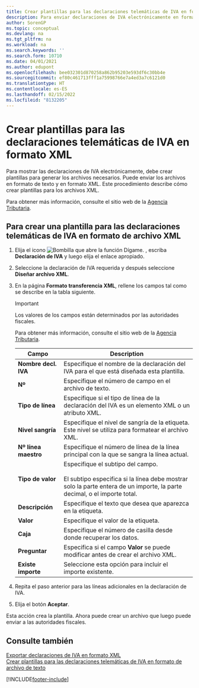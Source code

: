 ```yaml
---
title: Crear plantillas para las declaraciones telemáticas de IVA en formato XML (ES)
description: Para enviar declaraciones de IVA electrónicamente en formato XML en la versión en español de Business Central, cree plantillas para administrar los formatos.
author: SorenGP
ms.topic: conceptual
ms.devlang: na
ms.tgt_pltfrm: na
ms.workload: na
ms.search.keywords: ''
ms.search.form: 10710
ms.date: 04/01/2021
ms.author: edupont
ms.openlocfilehash: bee032301d870258a862b95203e593df6c30bb4e
ms.sourcegitcommit: ef80c461713fff1a75998766e7a4ed3a7c6121d0
ms.translationtype: HT
ms.contentlocale: es-ES
ms.lasthandoff: 02/15/2022
ms.locfileid: "8132205"
---
```

# <a name="create-templates-for-telematic-vat-statements-in-xml-file-format"></a>Crear plantillas para las declaraciones telemáticas de IVA en formato XML
Para mostrar las declaraciones de IVA electrónicamente, debe crear plantillas para generar los archivos necesarios. Puede enviar los archivos en formato de texto y en formato XML. Este procedimiento describe cómo crear plantillas para los archivos XML.  

Para obtener más información, consulte el sitio web de la [Agencia Tributaria](https://go.microsoft.com/fwlink/?LinkID=238181).  

## <a name="to-create-a-template-for-vat-statements-in-xml-file-format"></a>Para crear una plantilla para las declaraciones telemáticas de IVA en formato de archivo XML  

1.  Elija el icono ![Bombilla que abre la función Dígame.](../../media/ui-search/search_small.png "Dígame qué desea hacer") , escriba **Declaración de IVA** y luego elija el enlace apropiado.  
2.  Seleccione la declaración de IVA requerida y después seleccione **Diseñar archivo XML**.  
3.  En la página **Formato transferencia XML**, rellene los campos tal como se describe en la tabla siguiente.  

    > [!IMPORTANT]  
    >  Los valores de los campos están determinados por las autoridades fiscales.  
    >   
    >  Para obtener más información, consulte el sitio web de la [Agencia Tributaria](https://go.microsoft.com/fwlink/?LinkID=238181).  

    |Campo|Description|  
    |---------------------------------|---------------------------------------|  
    |**Nombre decl. IVA**|Especifique el nombre de la declaración del IVA para el que está diseñada esta plantilla.|  
    |**Nº**|Especifique el número de campo en el archivo de texto.|  
    |**Tipo de línea**|Especifique si el tipo de línea de la declaración del IVA es un elemento XML o un atributo XML.|  
    |**Nivel sangría**|Especifique el nivel de sangría de la etiqueta. Este nivel se utiliza para formatear el archivo XML.|  
    |**Nº línea maestro**|Especifique el número de línea de la línea principal con la que se sangra la línea actual.|  
    |**Tipo de valor**|Especifique el subtipo del campo.<br /><br /> El subtipo especifica si la línea debe mostrar solo la parte entera de un importe, la parte decimal, o el importe total.|  
    |**Descripción**|Especifique el texto que desea que aparezca en la etiqueta.|  
    |**Valor**|Especifique el valor de la etiqueta.|  
    |**Caja**|Especifique el número de casilla desde donde recuperar los datos.|  
    |**Preguntar**|Especifica si el campo **Valor** se puede modificar antes de crear el archivo XML.|  
    |**Existe importe**|Seleccione esta opción para incluir el importe existente.|  

4.  Repita el paso anterior para las líneas adicionales en la declaración de IVA.  
5.  Elija el botón **Aceptar**.  

Esta acción crea la plantilla. Ahora puede crear un archivo que luego puede enviar a las autoridades fiscales.  

## <a name="see-also"></a>Consulte también  
 [Exportar declaraciones de IVA en formato XML](how-to-export-vat-statements-in-xml-format.md)   
 [Crear plantillas para las declaraciones telemáticas de IVA en formato de archivo de texto](how-to-create-templates-for-telematic-vat-statements-in-text-file-format.md)


[!INCLUDE[footer-include](../../includes/footer-banner.md)]